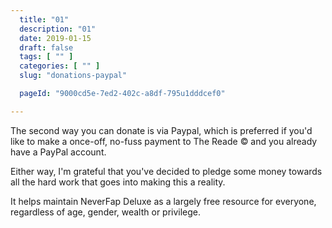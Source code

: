 ```yaml
---
  title: "01"
  description: "01"
  date: 2019-01-15
  draft: false
  tags: [ "" ]
  categories: [ "" ]
  slug: "donations-paypal"

  pageId: "9000cd5e-7ed2-402c-a8df-795u1dddcef0"

---
```


The second way you can donate is via Paypal, which is preferred if you'd like to make a once-off, no-fuss payment to The Reade &copy; and you already have a PayPal account.

Either way, I'm grateful that you've decided to pledge some money towards all the hard work that goes into making this a reality.

It helps maintain NeverFap Deluxe as a largely free resource for everyone, regardless of age, gender, wealth or privilege.
